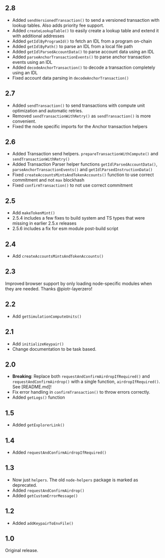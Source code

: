 ## 2.8

- Added `sendVersionedTransaction()` to send a versioned transaction with lookup tables. Also adds priority fee support.
- Added `createLookupTable()` to easily create a lookup table and extend it with additional addresses
- Added `getIdlByProgramId()` to fetch an IDL from a program on-chain
- Added `getIdlByPath()` to parse an IDL from a local file path
- Added `getIdlParsedAccountData()` to parse account data using an IDL
- Added `parseAnchorTransactionEvents()` to parse anchor transaction events using an IDL
- Added `decodeAnchorTransaction()` to decode a transaction completely using an IDL
- Fixed account data parsing in `decodeAnchorTransaction()`

## 2.7

- Added `sendTransaction()` to send transactions with compute unit optimization and automatic retries.
- Removed `sendTransactionWithRetry()` as `sendTransaction()` is more convenient.
- Fixed the node specific imports for the Anchor transaction helpers

## 2.6

- Added Transaction send helpers. `prepareTransactionWithCompute()` and `sendTransactionWithRetry()`
- Added Transaction Parser helper functions `getIdlParsedAccountData()`, `parseAnchorTransactionEvents()` and `getIdlParsedInstructionData()`
- Fixed `createAccountsMintsAndTokenAccounts()` function to use correct commitment and not `max` blockhash
- Fixed `confirmTransaction()` to not use correct commitment

## 2.5

- Add `makeTokenMint()`
- 2.5.4 includes a few fixes to build system and TS types that were missing in earlier 2.5.x releases
- 2.5.6 includes a fix for esm module post-build script

## 2.4

- Add `createAccountsMintsAndTokenAccounts()`

## 2.3

Improved browser support by only loading node-specific modules when they are needed. Thanks @piotr-layerzero!

## 2.2

- Add `getSimulationComputeUnits()`

## 2.1

- Add `initializeKeypair()`
- Change documentation to be task based.

## 2.0

- **Breaking**: Replace both `requestAndConfirmAirdropIfRequired()` and `requestAndConfirmAirdrop()` with a single function, `airdropIfRequired()`. See [README.md]!
- Fix error handling in `confirmTransaction()` to throw errors correctly.
- Added `getLogs()` function

## 1.5

- Added `getExplorerLink()`

## 1.4

- Added `requestAndConfirmAirdropIfRequired()`

## 1.3

- Now just `helpers`. The old `node-helpers` package is marked as deprecated.
- Added `requestAndConfirmAirdrop()`
- Added `getCustomErrorMessage()`

## 1.2

- Added `addKeypairToEnvFile()`

## 1.0

Original release.

